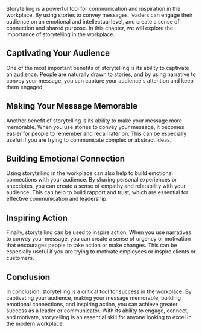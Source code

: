 
Storytelling is a powerful tool for communication and inspiration in the workplace. By using stories to convey messages, leaders can engage their audience on an emotional and intellectual level, and create a sense of connection and shared purpose. In this chapter, we will explore the importance of storytelling in the workplace.

Captivating Your Audience
-------------------------

One of the most important benefits of storytelling is its ability to captivate an audience. People are naturally drawn to stories, and by using narrative to convey your message, you can capture your audience's attention and keep them engaged.

Making Your Message Memorable
-----------------------------

Another benefit of storytelling is its ability to make your message more memorable. When you use stories to convey your message, it becomes easier for people to remember and recall later on. This can be especially useful if you are trying to communicate complex or abstract ideas.

Building Emotional Connection
-----------------------------

Using storytelling in the workplace can also help to build emotional connections with your audience. By sharing personal experiences or anecdotes, you can create a sense of empathy and relatability with your audience. This can help to build rapport and trust, which are essential for effective communication and leadership.

Inspiring Action
----------------

Finally, storytelling can be used to inspire action. When you use narratives to convey your message, you can create a sense of urgency or motivation that encourages people to take action or make changes. This can be especially useful if you are trying to motivate employees or inspire clients or customers.

Conclusion
----------

In conclusion, storytelling is a critical tool for success in the workplace. By captivating your audience, making your message memorable, building emotional connections, and inspiring action, you can achieve greater success as a leader or communicator. With its ability to engage, connect, and motivate, storytelling is an essential skill for anyone looking to excel in the modern workplace.
